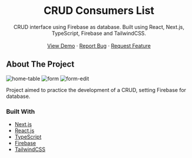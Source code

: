 <!-- PROJECT LOGO -->
<br />
<div align="center">
  <a href="https://github.com/joaodslourenco/crud-consumers-list">
  </a>

<h1 align="center">CRUD Consumers List</h1>

  <p align="center">
    CRUD interface using Firebase as database. Built using React, Next.js, TypeScript, Firebase and TailwindCSS. 
    <br />
    <br />
    <a href="#">View Demo</a>
    ·
    <a href="https://github.com/joaodslourenco/crud-consumers-list/issues">Report Bug</a>
    ·
    <a href="https://github.com/joaodslourenco/crud-consumers-list/issues">Request Feature</a>
  </p>
</div>

<!-- ABOUT THE PROJECT -->
## About The Project

![home-table](https://user-images.githubusercontent.com/90736469/149581195-d0a03f08-4d88-4e50-a603-1781ac8b756c.jpg)
![form](https://user-images.githubusercontent.com/90736469/149581214-3b12aa98-82b2-4e92-9582-eeb910f43b31.jpg)
![form-edit](https://user-images.githubusercontent.com/90736469/149581226-c75811e2-fedc-4941-adb6-fc022a5c7d96.jpg)


Project aimed to practice the development of a CRUD, setting Firebase for database.

### Built With

* [Next.js](https://nextjs.org/)
* [React.js](https://reactjs.org/)
* [TypeScript](https://typescriptlang.org/)
* [Firebase](https://firebase.google.com/)
* [TailwindCSS](https://tailwindcss.com/)

